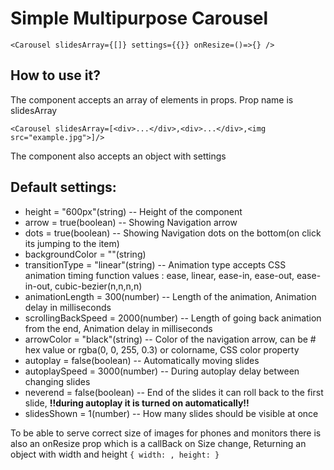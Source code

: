 # Simple Multipurpose Carousel
`<Carousel slidesArray={[]} settings={{}} onResize=()=>{} />`

## How to use it?

The component accepts an array of elements in props.
Prop name is slidesArray

`<Carousel slidesArray=[<div>...</div>,<div>...</div>,<img src="example.jpg">]/>`

The component also accepts an object with settings 

## Default settings:

- height = "600px"(string) -- Height of the component
- arrow = true(boolean) -- Showing Navigation arrow
- dots = true(boolean) -- Showing Navigation dots on the bottom(on click its jumping to the item)
- backgroundColor = ""(string)
- transitionType = "linear"(string) -- Animation type accepts CSS animation timing function values : ease, linear, ease-in, ease-out, ease-in-out, cubic-bezier(n,n,n,n)
- animationLength = 300(number) -- Length of the animation, Animation delay in milliseconds
- scrollingBackSpeed = 2000(number) -- Length of going back animation from the end, Animation delay in milliseconds
- arrowColor = "black"(string) -- Color of the navigation arrow, can be # hex value or rgba(0, 0, 255, 0.3) or colorname, CSS color property 
- autoplay = false(boolean) -- Automatically moving slides
- autoplaySpeed = 3000(number) -- During autoplay delay between changing slides
- neverend = false(boolean) -- End of the slides it can roll back to the first slide, **!!during autoplay it is turned on automatically!!**
- slidesShown = 1(number) -- How many slides should be visible at once

To be able to serve correct size of images for phones and monitors there is also an onResize prop which is a callBack on Size change, Returning an object with width and height
`{ width: , height: }`